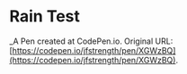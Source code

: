 # Rain Test
 _A Pen created at CodePen.io. Original URL: [https://codepen.io/jfstrength/pen/XGWzBQ](https://codepen.io/jfstrength/pen/XGWzBQ).

 